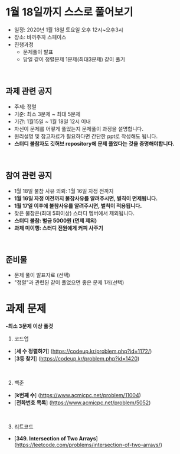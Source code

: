 # 1월 18일까지 스스로 풀어보기
- 일정: 2020년 1월 18일 토요일 오후 12시~오후3시
- 장소: 바까주까 스페이스
- 진행과정
  - 문제풀이 발표
  - 당일 같이 정렬문제 1문제(최대3문제) 같이 풀기 
<br>

## 과제 관련 공지
- 주제: 정렬
- 기준: 최소 3문제 ~ 최대 5문제
- 기간: 1월15일 ~ 1월 18일 12시 이내
- 자신이 문제를 어떻게 풀었는지 문제풀이 과정을 설명합니다.
- 원리설명 및 참고자료가 필요하다면 간단한 ppt로 작성해도 됩니다.
- **스터디 불참자도 깃허브 repository에 문제 풀었다는 것을 증명해야합니다.**

<br>

## 참여 관련 공지
- 1월 18일 불참 사유 의뢰: 1월 16일 자정 전까지
- **1월 16일 자정 이전까지 불참사유를 알려주시면, 벌칙이 면제됩니다.**
- **1월 17일 이후에 불참사유를 알려주시면, 벌칙이 적용됩니다.**
- 잦은 불참은(최대 5회이상) 스터디 멤버에서 제외됩니다.
- **스터디 불참: 벌금 5000원 (면제 제외)**
- **과제 미이행: 스터디 전원에게 커피 사주기**
<br>

## 준비물
- 문제 풀이 발표자료 (선택)
- "정렬"과 관련된 같이 풀었으면 좋은 문제 1개(선택)


# 과제 문제

**-최소 3문제 이상 풀것**

1. 코드업
- [**세 수 정렬하기**] (https://codeup.kr/problem.php?id=1172/)
- [**3등 찾기**] (https://codeup.kr/problem.php?id=1420)

<BR>
  
2. 백준
- [**k번째 수**] (https://www.acmicpc.net/problem/11004)
- [**전화번호 목록**] (https://www.acmicpc.net/problem/5052)

<BR>

3. 리트코드
- [**349. Intersection of Two Arrays**] (https://leetcode.com/problems/intersection-of-two-arrays/)

<BR>


